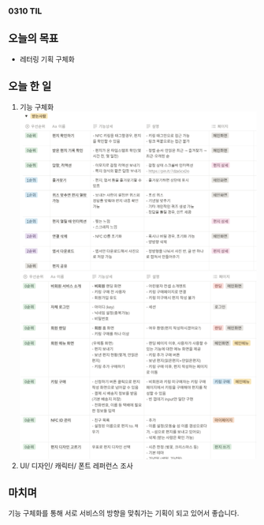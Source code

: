 ### 0310 TIL

## 오늘의 목표

- 레터링 기획 구체화

## 오늘 한 일

1. 기능 구체화
   ![alt text](image.png)
   ![alt text](image-1.png)
2. UI/ 디자인/ 캐릭터/ 폰트 레퍼런스 조사

## 마치며

기능 구체화를 통해 서로 서비스의 방향을 맞춰가는 기획이 되고 있어서 좋습니다.
